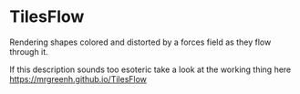 # TilesFlow
Rendering shapes colored and distorted by a forces field as they flow through it.

If this description sounds too esoteric take a look at the working thing here https://mrgreenh.github.io/TilesFlow 
